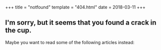 +++
title = "notfound"
template = "404.html"
date = 2018-03-11
+++
## I'm sorry, but it seems that you found a crack in the cup.

Maybe you want to read some of the following articles instead:
